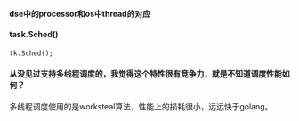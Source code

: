 #### dse中的processor和os中thread的对应

#### task.Sched()
```
tk.Sched(); 
```

#### 从没见过支持多线程调度的，我觉得这个特性很有竞争力，就是不知道调度性能如何？
多线程调度使用的是worksteal算法，性能上的损耗很小，远远快于golang。
